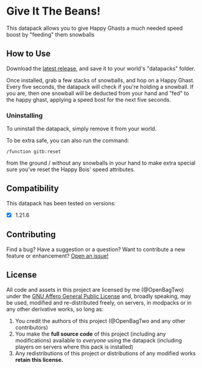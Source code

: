 # Give It The Beans!

This datapack allows you to give Happy Ghasts a much needed speed boost by
"feeding" them snowballs

## How to Use

Download the [latest release](https://github.com/OpenBagTwo/GiveItTheBeans/releases),
and save it to your world's "datapacks" folder.

Once installed, grab a few stacks of snowballs, and hop on a Happy Ghast. Every
five seconds, the datapack will check if you're holding a snowball. If you are,
then one snowball will be deducted from your hand and "fed" to the happy ghast,
applying a speed bost for the next five seconds.

### Uninstalling

To uninstall the datapack, simply remove it from your world.

To be extra safe, you can also run the command:
```mcfunction
/function gitb:reset
```
from the ground / without any snowballs in your hand to make extra special sure
you've reset the Happy Bois' speed attributes.

## Compatibility

This datapack has been tested on versions:

- [x] 1.21.6


## Contributing

Find a bug? Have a suggestion or a question? Want to contribute a new feature or enhancement?
[Open an issue!](https://github.com/OpenBagTwo/GiveItTheBeans/issues/new)

## License

All code and assets in this project are licensed by me (@OpenBagTwo) under the
[GNU Affero General Public License](https://github.com/OpenBagTwo/GiveItTheBeans/blob/main/LICENSE)
and, broadly speaking,  may be used, modified and re-distributed freely,
on servers, in modpacks or in any other derivative works, so long as:

1. You credit the authors of this project (@OpenBagTwo and any other contributors)
1. You make the **full source code** of this project (including any modifications)
   available to _everyone_ using the datapack (including players on servers where this
   pack is installed)
1. Any redistributions of this project or distributions of any modified works
   **retain this license.**

